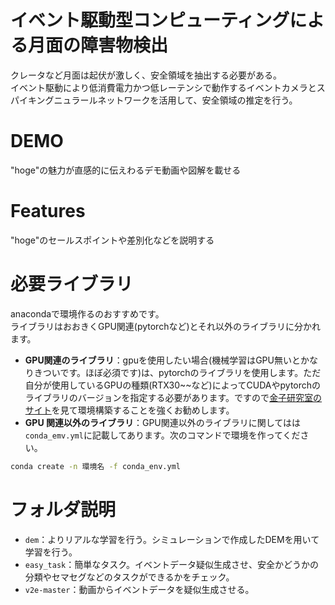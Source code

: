 
# イベント駆動型コンピューティングによる月面の障害物検出

クレータなど月面は起伏が激しく、安全領域を抽出する必要がある。  
イベント駆動により低消費電力かつ低レーテンシで動作するイベントカメラとスパイキングニュラールネットワークを活用して、安全領域の推定を行う。

# DEMO

"hoge"の魅力が直感的に伝えわるデモ動画や図解を載せる

# Features

"hoge"のセールスポイントや差別化などを説明する

# 必要ライブラリ
anacondaで環境作るのおすすめです。  
ライブラリはおおきくGPU関連(pytorchなど)とそれ以外のライブラリに分かれます。  
*  **GPU関連のライブラリ**：gpuを使用したい場合(機械学習はGPU無いとかなりきついです。ほぼ必須です)は、pytorchのライブラリを使用します。ただ自分が使用しているGPUの種類(RTX30~~など)によってCUDAやpytorchのライブラリのバージョンを指定する必要があります。ですので[金子研究室のサイト](https://www.kkaneko.jp/tools/wsl/wsl_tensorflow2.html)を見て環境構築することを強くお勧めします。
* **GPU 関連以外のライブラリ**：GPU関連以外のライブラリに関してはは`conda_emv.yml`に記載してあります。次のコマンドで環境を作ってください。
```bash
conda create -n 環境名 -f conda_env.yml
```


# フォルダ説明
- `dem`：よりリアルな学習を行う。シミュレーションで作成したDEMを用いて学習を行う。
-  `easy_task`：簡単なタスク。イベントデータ疑似生成させ、安全かどうかの分類やセマセグなどのタスクができるかをチェック。
-  `v2e-master`：動画からイベントデータを疑似生成させる。
